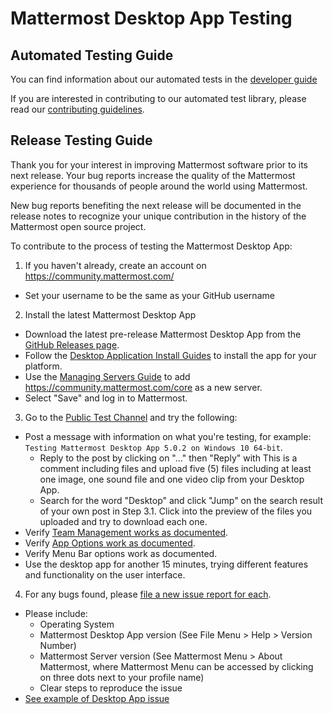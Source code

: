 # Mattermost Desktop App Testing

## Automated Testing Guide
You can find information about our automated tests in the [developer guide](https://developers.mattermost.com/contribute/desktop/testing/)

If you are interested in contributing to our automated test library, please read our [contributing guidelines](https://github.com/mattermost/desktop/blob/master/CONTRIBUTING.md).

## Release Testing Guide

Thank you for your interest in improving Mattermost software prior to its next release. Your bug reports increase the quality of the Mattermost experience for thousands of people around the world using Mattermost. 

New bug reports benefiting the next release will be documented in the release notes to recognize your unique contribution in the history of the Mattermost open source project.

To contribute to the process of testing the Mattermost Desktop App:

1. If you haven't already, create an account on https://community.mattermost.com/
 - Set your username to be the same as your GitHub username

2. Install the latest Mattermost Desktop App
 - Download the latest pre-release Mattermost Desktop App from the [GitHub Releases page](https://github.com/mattermost/desktop/releases).
 - Follow the [Desktop Application Install Guides](https://docs.mattermost.com/install/desktop-app-install.html) to install the app for your platform.
 - Use the [Managing Servers Guide](https://docs.mattermost.com/messaging/managing-desktop-app-servers.html) to add https://community.mattermost.com/core as a new server.
 - Select "Save" and log in to Mattermost.

3. Go to the [Public Test Channel](https://community.mattermost.com/core/channels/public-test-channel) and try the following:
 - Post a message with information on what you're testing, for example: `Testing Mattermost Desktop App 5.0.2 on Windows 10 64-bit`.
    - Reply to the post by clicking on "..." then "Reply" with This is a comment including files and upload five (5) files including at least one image, one sound file and one video clip from your Desktop App.
    - Search for the word "Desktop" and click "Jump" on the search result of your own post in Step 3.1. Click into the preview of the files you uploaded and try to download each one.
 - Verify [Team Management works as documented](https://docs.mattermost.com/messaging/managing-desktop-app-servers.html).
 - Verify [App Options work as documented](https://docs.mattermost.com/messaging/managing-desktop-app-options.html).
 - Verify Menu Bar options work as documented.
 - Use the desktop app for another 15 minutes, trying different features and functionality on the user interface.

4. For any bugs found, please [file a new issue report for each](https://github.com/mattermost/desktop/issues/new).
 - Please include:
    - Operating System
    - Mattermost Desktop App version (See File Menu > Help > Version Number) 
    - Mattermost Server version (See Mattermost Menu > About Mattermost, where Mattermost Menu can be accessed by clicking on three dots next to your profile name) 
    - Clear steps to reproduce the issue
 - [See example of Desktop App issue](https://github.com/mattermost/desktop/issues/355)
